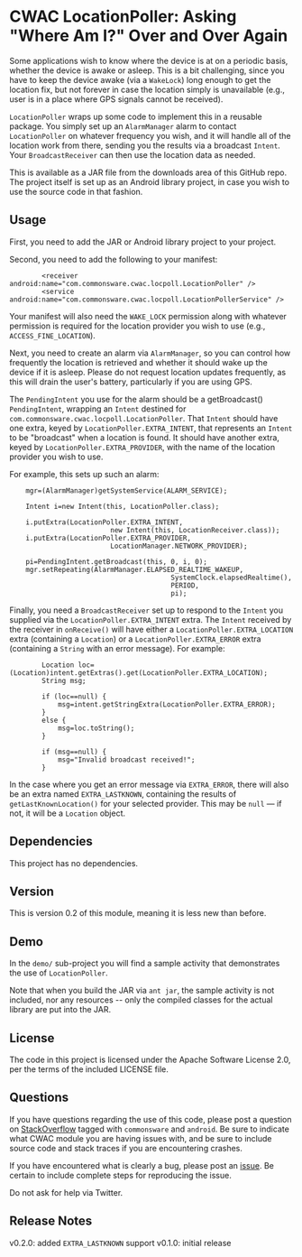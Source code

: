 CWAC LocationPoller: Asking "Where Am I?" Over and Over Again
=============================================================

Some applications wish to know where the device is at on a
periodic basis, whether the device is awake or asleep. This
is a bit challenging, since you have to keep the device awake
(via a `WakeLock`) long enough to get the location fix, but
not forever in case the location simply is unavailable (e.g.,
user is in a place where GPS signals cannot be received).

`LocationPoller` wraps up some code to implement this in a
reusable package. You simply set up an `AlarmManager` alarm
to contact `LocationPoller` on whatever frequency you wish,
and it will handle all of the location work from there, sending
you the results via a broadcast `Intent`. Your `BroadcastReceiver`
can then use the location data as needed.

This is available as a JAR file from the downloads area of this GitHub repo.
The project itself is set up as an Android library project,
in case you wish to use the source code in that fashion.

Usage
-----
First, you need to add the JAR or Android library project to
your project.

Second, you need to add the following to your manifest:

			<receiver android:name="com.commonsware.cwac.locpoll.LocationPoller" />
			<service android:name="com.commonsware.cwac.locpoll.LocationPollerService" />

Your manifest will also need the `WAKE_LOCK` permission along with
whatever permission is required for the location provider
you wish to use (e.g., `ACCESS_FINE_LOCATION`).

Next, you need to create an alarm via `AlarmManager`, so you
can control how frequently the location is retrieved and whether
it should wake up the device if it is asleep. Please do not
request location updates frequently, as this will drain the user's
battery, particularly if you are using GPS.

The `PendingIntent` you use for the alarm should be a getBroadcast()
`PendingIntent`, wrapping an `Intent` destined for
`com.commonsware.cwac.locpoll.LocationPoller`. That `Intent` should
have one extra, keyed by `LocationPoller.EXTRA_INTENT`, that
represents an `Intent` to be "broadcast" when a location is
found. It should have another extra, keyed by
`LocationPoller.EXTRA_PROVIDER`, with the name of the location
provider you wish to use.

For example, this sets up such an alarm:

		mgr=(AlarmManager)getSystemService(ALARM_SERVICE);
		
		Intent i=new Intent(this, LocationPoller.class);
		
		i.putExtra(LocationPoller.EXTRA_INTENT,
							 new Intent(this, LocationReceiver.class));
		i.putExtra(LocationPoller.EXTRA_PROVIDER,
							 LocationManager.NETWORK_PROVIDER);
		
		pi=PendingIntent.getBroadcast(this, 0, i, 0);
		mgr.setRepeating(AlarmManager.ELAPSED_REALTIME_WAKEUP,
											SystemClock.elapsedRealtime(),
											PERIOD,
											pi);

Finally, you need a `BroadcastReceiver` set up to respond to the
`Intent` you supplied via the `LocationPoller.EXTRA_INTENT`
extra. The `Intent` received by the receiver in `onReceive()`
will have either a `LocationPoller.EXTRA_LOCATION` extra
(containing a `Location`) or a `LocationPoller.EXTRA_ERROR`
extra (containing a `String` with an error message). For example:

			Location loc=(Location)intent.getExtras().get(LocationPoller.EXTRA_LOCATION);
			String msg;
			
			if (loc==null) {
				msg=intent.getStringExtra(LocationPoller.EXTRA_ERROR);
			}
			else {
				msg=loc.toString();
			}
			
			if (msg==null) {
				msg="Invalid broadcast received!";
			}

In the case where you get an error message via `EXTRA_ERROR`, there
will also be an extra named `EXTRA_LASTKNOWN`, containing the results
of `getLastKnownLocation()` for your selected provider. This may be
`null` &mdash; if not, it will be a `Location` object.

Dependencies
------------
This project has no dependencies.

Version
-------
This is version 0.2 of this module, meaning it is less new than before.

Demo
----
In the `demo/` sub-project you will find
a sample activity that demonstrates the use of `LocationPoller`.

Note that when you build the JAR via `ant jar`, the sample
activity is not included, nor any resources -- only the
compiled classes for the actual library are put into the JAR.

License
-------
The code in this project is licensed under the Apache
Software License 2.0, per the terms of the included LICENSE
file.

Questions
---------
If you have questions regarding the use of this code, please post a question
on [StackOverflow](http://stackoverflow.com/questions/ask) tagged with `commonsware` and `android`. Be sure to indicate
what CWAC module you are having issues with, and be sure to include source code 
and stack traces if you are encountering crashes.

If you have encountered what is clearly a bug, please post an [issue](https://github.com/commonsguy/cwac-locpoll/issues). Be certain to include complete steps
for reproducing the issue.

Do not ask for help via Twitter.

Release Notes
-------------
v0.2.0: added `EXTRA_LASTKNOWN` support
v0.1.0: initial release
